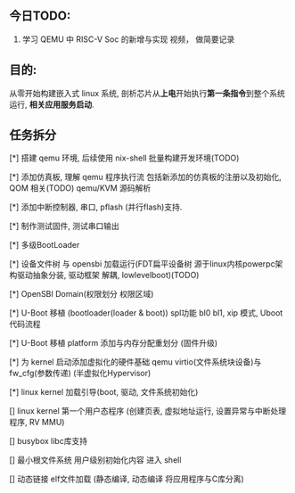 ## 今日TODO:
1. 学习 QEMU 中 RISC-V Soc 的新增与实现 视频， 做简要记录

## 目的:
从零开始构建嵌入式 linux 系统, 剖析芯片从**上电**开始执行**第一条指令**到整个系统运行, **相关应用服务启动**.

## 任务拆分
[*] 搭建 qemu 环境, 后续使用 nix-shell 批量构建开发环境(TODO)

[*] 添加仿真板, 理解 qemu 程序执行流 包括新添加的仿真板的注册以及初始化, QOM 相关(TODO) qemu/KVM 源码解析

[*] 添加中断控制器, 串口, pflash (并行flash)支持.

[*] 制作测试固件, 测试串口输出

[*] 多级BootLoader

[*] 设备文件树 与 opensbi 加载运行(FDT扁平设备树 源于linux内核powerpc架构驱动抽象分装, 驱动框架 解耦, lowlevelboot)(TODO)

[*] OpenSBI Domain(权限划分 权限区域)

[*] U-Boot 移植 (bootloader(loader & boot)) spl功能 bl0 bl1, xip 模式, Uboot代码流程

[*] U-Boot 移植 platform 添加与内存分配重划分 (固件升级)

[*] 为 kernel 启动添加虚拟化的硬件基础 qemu virtio(文件系统块设备)与fw_cfg(参数传递) (半虚拟化Hypervisor)

[*] linux kernel 加载引导(boot, 驱动, 文件系统初始化)

[] linux kernel 第一个用户态程序 (创建页表, 虚拟地址运行, 设置异常与中断处理程序, RV MMU)

[] busybox libc库支持

[] 最小根文件系统 用户级别初始化内容 进入 shell

[] 动态链接 elf文件加载 (静态编译, 动态编译 将应用程序与C库分离)
